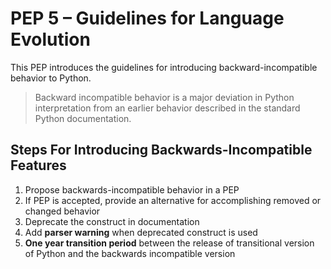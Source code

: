 # PEP 5 – Guidelines for Language Evolution

This PEP introduces the guidelines for introducing backward-incompatible behavior
to Python.

> Backward incompatible behavior is a major deviation in Python interpretation
from an earlier behavior described in the standard Python documentation.

## Steps For Introducing Backwards-Incompatible Features

1. Propose backwards-incompatible behavior in a PEP
2. If PEP is accepted, provide an alternative for accomplishing removed or changed behavior
3. Deprecate the construct in documentation
4. Add **parser warning** when deprecated construct is used
5. **One year transition period** between the release of transitional version of Python and the
backwards incompatible version
